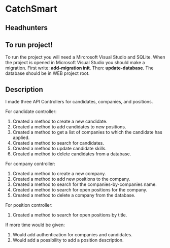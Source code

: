 # CatchSmart
## **Headhunters**

## **To run project!**

To run the project you will need a Mircrosoft Visual Studio and SQLite. 
When the project is opened in Microsoft Visual Studio you should make a migration.
First write: **add-migration init**.
Then: **update-database**.
The database should be in WEB project root.

## **Description**

I made three API Controllers for candidates, companies, and positions.

For candidate controller: 
1. Created a method to create a new candidate.
2. Created a method to add candidates to new positions.
3. Created a method to get a list of companies to which the candidate has applied.
4. Created a method to search for candidates. 
5. Created a method to update candidate skills. 
6. Created a method to delete candidates from a database.

For company controller:
1. Created a method to create a new company.
2. Created a method to add new positions to the company. 
3. Created a method to search for the companies-by-companies name. 
4. Created a method to search for open positions for the company.
5. Created a method to delete a company from the database. 

For position controller:
1. Created a method to search for open positions by title.

If more time would be given: 
1. Would add authentication for companies and candidates.
2. Would add a possibility to add a position description. 


